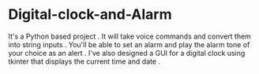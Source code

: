 # Digital-clock-and-Alarm
It's a Python based project .
It will take voice commands and convert them into string inputs .
You'll be able to set an alarm and play the alarm tone of your choice as an alert .
I've also designed a GUI for a digital clock using tkinter that displays the current time and date .
